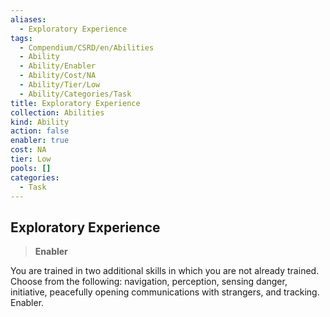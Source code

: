 ```yaml
---
aliases:
  - Exploratory Experience
tags:
  - Compendium/CSRD/en/Abilities
  - Ability
  - Ability/Enabler
  - Ability/Cost/NA
  - Ability/Tier/Low
  - Ability/Categories/Task
title: Exploratory Experience
collection: Abilities
kind: Ability
action: false
enabler: true
cost: NA
tier: Low
pools: []
categories:
  - Task
---
```

## Exploratory Experience    
>**Enabler**  
    
You are trained in two additional skills in which you are not already trained. Choose from the following: navigation, perception, sensing danger, initiative, peacefully opening communications with strangers, and tracking. Enabler.